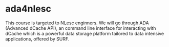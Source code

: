 # ada4nlesc
This course is targeted to NLesc enginners. We will go through ADA (Advanced dCache API), an command line interface for interacting with dCache which is a powerful data storage platform tailored to data intensive applications, offered by SURF.
